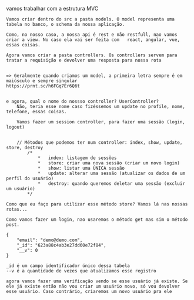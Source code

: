 vamos trabalhar com a estrutura MVC

    Vamos criar dentro do src a pasta models. O model representa uma tabela no banco, o schema da nossa aplicação.

    Como, no nosso caso, a nossa api é rest e não restfull, nao vamos criar a view. No caso ela vai ser feita com   react, angular, vue, essas coisas.

    Agora vamos criar a pasta controllers. Os controllers servem para tratar a requisição e devolver uma resposta para nossa rota


    => Geralmente quando criamos um model, a primeira letra sempre é em maiúsculo e sempre singular
    https://prnt.sc/h6FGq7Er6Q6t


    e agora, qual o nome do nossso controller? UserController?
        Não, teria esse nome caso fizéssemos um update no profile, nome, telefone, essas coisas.

        Vamos fazer um session controller, para fazer uma sessão (login, logout) 

  
        // Métodos que podemos ter num controller: index, show, update, store, destroy
            /*
                *   index: listagem de sessões
                *   store: criar uma nova sessão (criar um novo login) 
                *   show: listar uma ÚNICA sessão
                *   update: alterar uma sessão (atualizar os dados de um perfil do usuário)
                *   destroy: quando queremos deletar uma sessão (excluir um usuário)
            */
    
    Como que eu faço para utilizar esse método store? Vamos lá nas nossas rotas...

    Como vamos fazer um login, nao usaremos o método get mas sim o método post.

    {
        "email": "demo@demo.com",
        "_id": "623a88c4ab3e27dd60e72f84",
        "__v": 0
    }

    _id é um campo identificador único dessa tabela
    --v é a quantidade de vezes que atualizamos esse registro

    agora vamos fazer uma verificação vendo se esse usuário já existe. Se ele já existe então não vou criar um usuário novo, só vou devolver esse usuário. Caso contrário, criaremos um novo usuário pra ele